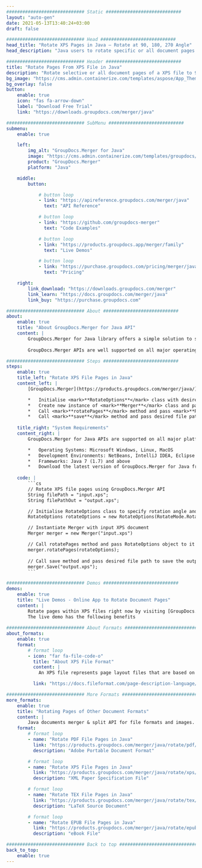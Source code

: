 ```yaml
---
############################# Static ############################
layout: "auto-gen"
date: 2021-05-13T13:40:24+03:00
draft: false

############################# Head ############################
head_title: "Rotate XPS Pages in Java – Rotate at 90, 180, 270 Angle"
head_description: "Java users to rotate specific or all document pages of a XPS file at 90, 180, 270 rotation angle using documents merger and split API."

############################# Header ############################
title: "Rotate Pages From XPS File in Java"
description: "Rotate selective or all document pages of a XPS file to 90, 180 or 270 rotation angle using documents merger & split API for Java & J2SE applications."
bg_image: "https://cms.admin.containerize.com/templates/aspose/App_Themes/V3/images/bg/header1.png"
bg_overlay: false
button:
    enable: true
    icon: "fas fa-arrow-down"
    label: "Download Free Trial"
    link: "https://downloads.groupdocs.com/merger/java"

############################# SubMenu ############################
submenu:
    enable: true

    left:
        img_alt: "GroupDocs.Merger for Java"
        image: "https://cms.admin.containerize.com/templates/groupdocs/images/product-logos/90x90-noborder/groupdocs-merger-java.png"
        product: "GroupDocs.Merger"
        platform: "Java"

    middle:
        button:

            # button loop
            - link: "https://apireference.groupdocs.com/merger/java"
              text: "API Reference"

            # button loop
            - link: "https://github.com/groupdocs-merger"
              text: "Code Examples"

            # button loop
            - link: "https://products.groupdocs.app/merger/family"
              text: "Live Demos"

            # button loop
            - link: "https://purchase.groupdocs.com/pricing/merger/java"
              text: "Pricing"

    right:
        link_download: "https://downloads.groupdocs.com/merger"
        link_learn: "https://docs.groupdocs.com/merger/java"
        link_buy: "https://purchase.groupdocs.com"

############################# About ############################
about:
    enable: true
    title: "About GroupDocs.Merger for Java API"
    content: |
        GroupDocs.Merger for Java library offers a simple solution to safely merge & split between a wide range of document formats including PDF, Microsoft Office (Word, Excel, PowerPoint, OneNote), OpenDocument, HTML, images and many others within .NET applications. By adding just a few lines of the code, perform several document operations such as move, remove, rotate, swap, extract or change the orientation of pages within the documents. The documents merging API also supports previewing document pages as an image to analyse the document structure, formatting and content on the page.
        
        GroupDocs.Merger APIs are well supported on all major operating systems and Java versions including J2SE 7.0 (1.7), J2SE 8.0 (1.8) and Java 10.

############################# Steps ############################
steps:
    enable: true
    title_left: "Rotate XPS File Pages in Java"
    content_left: |
        [GroupDocs.Merger](https://products.groupdocs.com/merger/java/) makes it easy for Java developers to rotate some specific or all pages within a XPS file at 90, 180 or 270 rotation angle by implementing a few easy steps.

        *   Initialise <mark>**RotateOptions**</mark> class with desired rotation angle and page numbers.
        *   Create new instance of <mark>**Merger**</mark> class and pass source document path as a constructor parameter.
        *   Call <mark>**rotatePages**</mark> method and pass <mark>**RotateOptions**</mark> object to it.
        *   Call <mark>**save**</mark> method and pass desired file path to save resultant document.
        
    title_right: "System Requirements"
    content_right: |
        GroupDocs.Merger for Java APIs are supported on all major platforms and operating systems. Before executing the code below, please make sure that you have the following prerequisites installed on your system.

        *   Operating Systems: Microsoft Windows, Linux, MacOS
        *   Development Environments: NetBeans, IntelliJ IDEA, Eclipse
        *   Frameworks: Java 7 (1.7) and above
        *   Download the latest version of GroupDocs.Merger for Java from [Maven](https://repository.groupdocs.com/webapp/#/artifacts/browse/tree/General/repo/com/groupdocs/groupdocs-merger)
        
    code: |
        ```cs
        // Rotate XPS file pages using GroupDocs.Merger API
        String filePath = "input.xps";
        String filePathOut = "output.xps";

        // Initialise RotateOptions class to specify rotation angle and page numbers
        RotateOptions rotateOptions = new RotateOptions(RotateMode.Rotate180, new int[] { 2, 3 });

        // Instantiate Merger with input XPS document
        Merger merger = new Merger("input.xps")

        // Call rotatePages method and pass RotateOptions object to it
        merger.rotatePages(rotateOptions);
            
        // Call save method and pass desired file path to save the output document
        merger.Save("output.xps");
        ```

############################# Demos ############################
demos:
    enable: true
    title: "Live Demos - Online App to Rotate Document Pages"
    content: |
        Rotate pages within XPS files right now by visiting [GroupDocs.Merger Live Demos](https://products.groupdocs.app/merger/xps) website.  
        The live demo has the following benefits
        
############################# About Formats ############################
about_formats:
    enable: true
    format:
        # format loop
        - icon: "far fa-file-code-o"
          title: "About XPS File Format"
          content: |
            An XPS file represents page layout files that are based on XML Paper Specifications created by Microsoft. It was developed as a replacement of EMF file format and is similar to PDF file format, but uses XML in layout, appearance, and printing information of a document. It is, in fact, more justified to say that XPS is an attempt on PDF, but couldn’t get enough popularity as owned by PDF for many reasons. Microsoft provides XPS Document Writer by default from Windows 7 onwards for the creation of XPS files. XPS files can be generated by selecting the “Microsoft XPS Document Writer” as printer while printing the document. XPS viewers come integrated as part of Windows Vista, Windows 7, Windows 8, and Internet Explorer 6 or later. XPS files become read-only once they are generated. This adds to the user’s confidence in received documents sent as XPS for the authenticity of the document. An XPS document can contain one or more pages as converted from the original document.

          link: "https://docs.fileformat.com/page-description-language/xps/"

############################# More Formats ############################
more_formats:
    enable: true
    title: "Rotating Pages of Other Document Formats"
    content: |
        Java documents merger & split API for file formats and images. Rotate pages of some of the popular file formats as stated below.
    format: 
        # format loop
        - name: "Rotate PDF File Pages in Java"
          link: "https://products.groupdocs.com/merger/java/rotate/pdf/"
          description: "Adobe Portable Document Format"

        # format loop
        - name: "Rotate XPS File Pages in Java"
          link: "https://products.groupdocs.com/merger/java/rotate/xps/"
          description: "XML Paper Specification File"

        # format loop
        - name: "Rotate TEX File Pages in Java"
          link: "https://products.groupdocs.com/merger/java/rotate/tex/"
          description: "LaTeX Source Document"

        # format loop
        - name: "Rotate EPUB File Pages in Java"
          link: "https://products.groupdocs.com/merger/java/rotate/epub/"
          description: "eBook File"

############################# Back to top ###############################
back_to_top:
    enable: true
---
```

